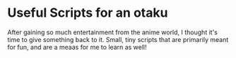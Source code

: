 # Useful Scripts for an otaku

After gaining so much entertainment from the anime world, I thought it's time to give something back to it. Small, tiny scripts that are primarily meant for fun, and are a meaas for me to learn as well!
